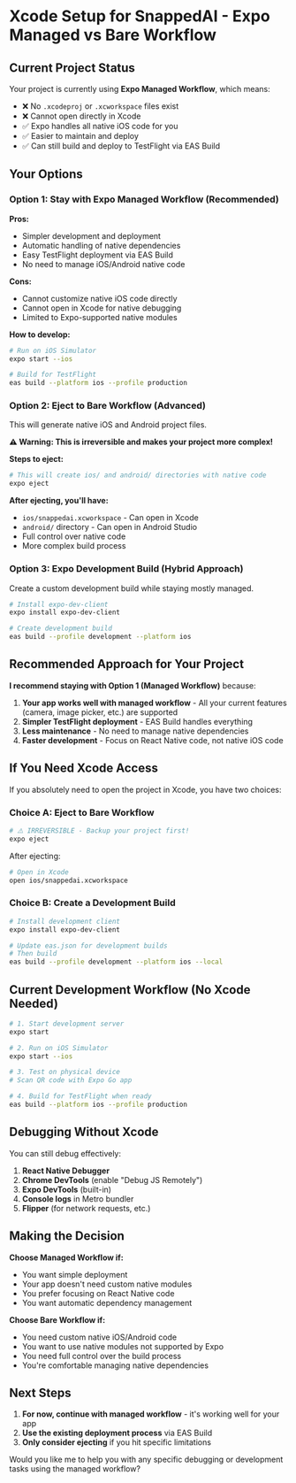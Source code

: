 # Xcode Setup for SnappedAI - Expo Managed vs Bare Workflow

## Current Project Status

Your project is currently using **Expo Managed Workflow**, which means:
- ❌ No `.xcodeproj` or `.xcworkspace` files exist
- ❌ Cannot open directly in Xcode
- ✅ Expo handles all native iOS code for you
- ✅ Easier to maintain and deploy
- ✅ Can still build and deploy to TestFlight via EAS Build

## Your Options

### Option 1: Stay with Expo Managed Workflow (Recommended)

**Pros:**
- Simpler development and deployment
- Automatic handling of native dependencies
- Easy TestFlight deployment via EAS Build
- No need to manage iOS/Android native code

**Cons:**
- Cannot customize native iOS code directly
- Cannot open in Xcode for native debugging
- Limited to Expo-supported native modules

**How to develop:**
```bash
# Run on iOS Simulator
expo start --ios

# Build for TestFlight
eas build --platform ios --profile production
```

### Option 2: Eject to Bare Workflow (Advanced)

This will generate native iOS and Android project files.

**⚠️ Warning: This is irreversible and makes your project more complex!**

**Steps to eject:**
```bash
# This will create ios/ and android/ directories with native code
expo eject
```

**After ejecting, you'll have:**
- `ios/snappedai.xcworkspace` - Can open in Xcode
- `android/` directory - Can open in Android Studio
- Full control over native code
- More complex build process

### Option 3: Expo Development Build (Hybrid Approach)

Create a custom development build while staying mostly managed.

```bash
# Install expo-dev-client
expo install expo-dev-client

# Create development build
eas build --profile development --platform ios
```

## Recommended Approach for Your Project

**I recommend staying with Option 1 (Managed Workflow)** because:

1. **Your app works well with managed workflow** - All your current features (camera, image picker, etc.) are supported
2. **Simpler TestFlight deployment** - EAS Build handles everything
3. **Less maintenance** - No need to manage native dependencies
4. **Faster development** - Focus on React Native code, not native iOS code

## If You Need Xcode Access

If you absolutely need to open the project in Xcode, you have two choices:

### Choice A: Eject to Bare Workflow

```bash
# ⚠️ IRREVERSIBLE - Backup your project first!
expo eject
```

After ejecting:
```bash
# Open in Xcode
open ios/snappedai.xcworkspace
```

### Choice B: Create a Development Build

```bash
# Install development client
expo install expo-dev-client

# Update eas.json for development builds
# Then build
eas build --profile development --platform ios --local
```

## Current Development Workflow (No Xcode Needed)

```bash
# 1. Start development server
expo start

# 2. Run on iOS Simulator
expo start --ios

# 3. Test on physical device
# Scan QR code with Expo Go app

# 4. Build for TestFlight when ready
eas build --platform ios --profile production
```

## Debugging Without Xcode

You can still debug effectively:

1. **React Native Debugger**
2. **Chrome DevTools** (enable "Debug JS Remotely")
3. **Expo DevTools** (built-in)
4. **Console logs** in Metro bundler
5. **Flipper** (for network requests, etc.)

## Making the Decision

**Choose Managed Workflow if:**
- You want simple deployment
- Your app doesn't need custom native modules
- You prefer focusing on React Native code
- You want automatic dependency management

**Choose Bare Workflow if:**
- You need custom native iOS/Android code
- You want to use native modules not supported by Expo
- You need full control over the build process
- You're comfortable managing native dependencies

## Next Steps

1. **For now, continue with managed workflow** - it's working well for your app
2. **Use the existing deployment process** via EAS Build
3. **Only consider ejecting** if you hit specific limitations

Would you like me to help you with any specific debugging or development tasks using the managed workflow?